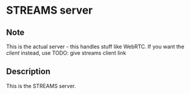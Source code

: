 # STREAMS server

## Note
This is the actual server - this handles stuff like WebRTC. If you want the _client_ instead, use TODO: give streams client link

## Description
This is the STREAMS server.
